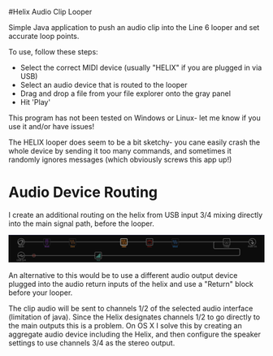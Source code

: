 #Helix Audio Clip Looper

Simple Java application to push an audio clip into the Line 6 looper and set accurate loop points.

To use, follow these steps:

 * Select the correct MIDI device (usually "HELIX" if you are plugged in via USB)
 * Select an audio device that is routed to the looper
 * Drag and drop a file from your file explorer onto the gray panel
 * Hit 'Play'

This program has not been tested on Windows or Linux- let me know if you use it and/or have issues!

The HELIX looper does seem to be a bit sketchy- you cane easily crash the whole device by sending it too many commands, and sometimes it randomly ignores messages (which obviously screws this app up!)

Audio Device Routing
====================

I create an additional routing on the helix from USB input 3/4 mixing directly into the main signal path, before the looper.

![Alt text](https://github.com/guyburton/HelixAudioClipLooper/blob/master/screenshot.png?raw=true "screenshot")

An alternative to this would be to use a different audio output device plugged into the audio return inputs of the helix and use a "Return" block before your looper.

The clip audio will be sent to channels 1/2 of the selected audio interface (limitation of java).
Since the Helix designates channels 1/2 to go directly to the main outputs this is a problem.
On OS X I solve this by creating an aggregate audio device including the Helix, and then configure the speaker settings to use channels 3/4 as the stereo output.
